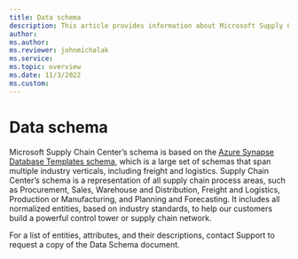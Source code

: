 ```yaml
---
title: Data schema
description: This article provides information about Microsoft Supply Chain Center's data schema.
author: 
ms.author: 
ms.reviewer: johnmichalak
ms.service: 
ms.topic: overview
ms.date: 11/3/2022
ms.custom:
---
```


# Data schema

Microsoft Supply Chain Center’s schema is based on the [Azure Synapse Database Templates schema](/azure/synapse-analytics/database-designer/overview-database-templates), which is a large set of schemas that span multiple industry verticals, including freight and logistics. Supply Chain Center’s schema is a representation of all supply chain process areas, such as Procurement, Sales, Warehouse and Distribution, Freight and Logistics, Production or Manufacturing, and Planning and Forecasting. It includes all normalized entities, based on industry standards, to help our customers build a powerful control tower or supply chain network.

For a list of entities, attributes, and their descriptions, contact Support to request a copy of the Data Schema document.
